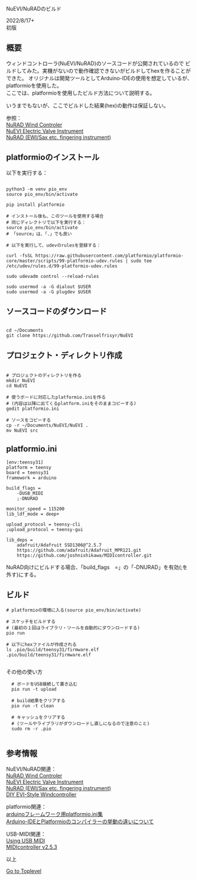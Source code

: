     
NuEVI/NuRADのビルド   

2022/8/17+     
初版    
  
## 概要
ウィンドコントローラ(NuEVI/NuRAD)のソースコードが公開されているので
ビルドしてみた。実機がないので動作確認できないがビルドしてhexを作ることができた。
オリジナルは開発ツールとしてArduino-IDEの使用を想定しているが、platformioを使用した。   
ここでは、platformioを使用したビルド方法について説明する。   
  
いうまでもないが、ここでビルドした結果(hex)の動作は保証しない。  
  
参照：   
[NuRAD Wind Controler](https://kohske.com/pages-30/)  
[NuEVI Electric Valve Instrument](https://kohske.com/pages-31/)  
[NuRAD (EWI/Sax etc. fingering instrument)](https://berglundinstruments.mediarif.com/nurad-ewi-sax-etc-fingering-instrument/)   


## platformioのインストール
以下を実行する：
```

python3 -m venv pio_env
source pio_env/bin/activate

pip install platformio

# インストール後も、このツールを使用する場合
# 同じディレクトリで以下を実行する：  
source pio_env/bin/activate
# 「source」は、「.」でも良い

# 以下を実行して、udevのrulesを登録する：

curl -fsSL https://raw.githubusercontent.com/platformio/platformio-core/master/scripts/99-platformio-udev.rules | sudo tee /etc/udev/rules.d/99-platformio-udev.rules

sudo udevadm control --reload-rules

sudo usermod -a -G dialout $USER
sudo usermod -a -G plugdev $USER

```

## ソースコードのダウンロード

```

cd ~/Documents
git clone https://github.com/Trasselfrisyr/NuEVI

```

## プロジェクト・ディレクトリ作成

```

# プロジェクトのディレクトリを作る
mkdir NuEVI
cd NuEVI

# 使うボードに対応したplatformio.iniを作る
# (内容は以降に出てくるplatform.iniをそのままコピーする)
gedit platformio.ini

# ソースをコピーする
cp -r ~/Documents/NuEVI/NuEVI .
mv NuEVI src

```

## platformio.ini

```
[env:teensy31]
platform = teensy
board = teensy31
framework = arduino

build_flags = 
    -DUSB_MIDI 
    ;-DNURAD

monitor_speed = 115200
lib_ldf_mode = deep+

upload_protocol = teensy-cli
;upload_protocol = teensy-gui

lib_deps = 
    adafruit/Adafruit SSD1306@^2.5.7
    https://github.com/adafruit/Adafruit_MPR121.git
    https://github.com/joshnishikawa/MIDIcontroller.git

```
NuRAD向けにビルドする場合、「build_flags　=」の「-DNURAD」を有効(;を外す)にする。

## ビルド
		
```		
# platformioの環境に入る(source pio_env/bin/activate)

# スケッチをビルドする
# (最初の１回はライブラリ・ツールを自動的にダウンロードする)
pio run

# 以下にhexファイルが作成される
ls .pio/build/teensy31/firmware.elf
.pio/build/teensy31/firmware.elf


```
  
その他の使い方
```
  # ボードをUSB接続して書き込む
  pio run -t upload

  # build結果をクリアする
  pio run -t clean

  # キャッシュをクリアする
  # (ツールやライブラリがダウンロードし直しになるので注意のこと)
  sudo rm -r .pio


```

## 参考情報

NuEVI/NuRAD関連：  
[NuRAD Wind Controler](https://kohske.com/pages-30/)  
[NuEVI Electric Valve Instrument](https://kohske.com/pages-31/)  
[NuRAD (EWI/Sax etc. fingering instrument)](https://berglundinstruments.mediarif.com/nurad-ewi-sax-etc-fingering-instrument/)   
[DIY EVI-Style Windcontroller](https://hackaday.io/project/25756-diy-evi-style-windcontroller)  

platformio関連：  
[arduinoフレームワーク用platformio.ini集](https://beta-notes.way-nifty.com/blog/2021/02/post-2b331d.html)  
[Arduino-IDEとPlatformioのコンパイラーの挙動の違いについて](https://beta-notes.way-nifty.com/blog/2020/07/post-fbe8f7.html)  

USB-MIDI関連：  
[Using USB MIDI](https://www.pjrc.com/teensy/td_midi.html)  
[MIDIcontroller v2.5.3](https://github.com/joshnishikawa/MIDIcontroller)  

以上  

[Go to Toplevel](https://xshigee.github.io/web0/)  

